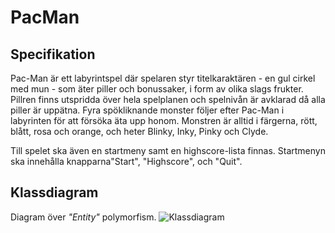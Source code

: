 # PacMan
## Specifikation
Pac-Man är ett labyrintspel där spelaren styr titelkaraktären - en gul cirkel med mun - som äter piller och bonussaker, i form av olika slags frukter. 
Pillren finns utspridda över hela spelplanen och spelnivån är avklarad då alla piller är uppätna. Fyra spökliknande monster följer efter Pac-Man i labyrinten för att försöka äta upp honom. Monstren är alltid i färgerna, rött, blått, rosa och orange, och heter Blinky, Inky, Pinky och Clyde.

Till spelet ska även en startmeny samt en highscore-lista finnas. Startmenyn ska innehålla knapparna"Start", "Highscore", och "Quit".

## Klassdiagram
Diagram över *"Entity"* polymorfism.
![Klassdiagram](https://raw.githubusercontent.com/TEINF12A/PacMan/master/entity-uml-polymorphism.png) 
